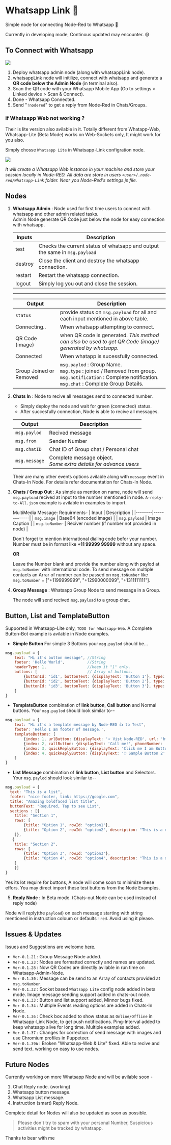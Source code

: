 # Whatsapp Link :iphone:

Simple node for connecting Node-Red to Whatsapp :iphone:

Currently in developing mode, Continous updated may encounter. :sweat_smile: 


## To Connect with Whatsapp 
![](./.github/admin_login.gif)

1. Deploy whatsapp admin node (along with whatsappLink node).
2. whatsappLink node will initilize, connect with whatsapp and generate a <b>QR code below the Admin Node </b> (in terminal also).
3. Scan the QR code with your Whatsapp Mobile App (Go to settings > Linked device > Scan & Connect).
4. Done - Whatsapp Connected.
5. Send "`!nodered`" to get a reply from Node-Red  in Chats/Groups. 

### if Whatsapp Web not working ?
Their is lite version also avilable in it. Totally different from Whatapp-Web,
Whatsapp-Lite (Beta Mode) works on Web-Sockets only, It might work for you also.

Simply chosse `Whatsapp Lite` in Whatsapp-Link configration node. 

![](./.github/WhatsaaLite.png)


 *It will create a Whatsapp Web instance in your machine and store your session locally in Node-RED. All data are store in users  `<user>/.node-red/Whatsapp-Link` folder. Near you Node-Red's settings.js file.*
 

## Nodes
1. **Whatsapp Admin** : Node used for  first time users to connect with whatsapp and other admin related tasks. </br>
Admin Node generate QR Code just below the node for easy connection with whatsapp. 

    

    | Inputs | Description           |
    |--------|--------------         |
    | test   | Checks the current status of whatsapp and output the same in `msg.payload`|
    | destroy| Close the client and destroy the whatsapp connection.|
    | restart | Restart the whatsapp connection. |
    | logout | Simply log you out and close the session. |
    ---
    
    
    | Output | Description |
    |--------| ------------|
    |`status` | provide status on `msg.payload` for all and each input mentioned in above table. |
    | Connecting..| When whatsapp attempting to connect.
    | QR Code (image) | when QR code is generated. *This method can also be used to get QR Code (image) generated by whatsapp.*
    | Connected | When whatapp is sucessfully connected.|
    | Group Joined or Removed | `msg.paylod` : Group Name. </br> `msg.type` : joined / Removed from group.</br> `msg.notification` : Complete notification. </br> `msg.chat` : Complete Group Details. 
    

2. **Chats In** : Node to recive all messages send to connected number.
    -  Simply deploy the node and wait for green (connected) status.
    -  After succesfully connection, Node is able to recive all messages.

    | Output | Description |
    |--------|-------------|
    | `msg.paylod` | Recived message |
    | `msg.from`   | Sender Number |
    | `msg.chatID` | Chat ID of Group chat / Personal chat |
    | `msg.message` | Complete message object. <br />*Some extra details for advance users* |

    Their are many other events options avilable along with `message` event in Chats-In Node. For details refer documentation for Chats-In Node. 


3. **Chats / Group Out** : As simple as mention on name, node will send `msg.payload` recived at input to the number mentioned in node.
`A-reply-to-All.json` example is avilable in examples to import.

    MultiMedia Message: Requirments-
    | Input | Description |
    |--------|-------------|
    | `msg.image` | Base64 (encoded image) |
    | `msg.payload`   | Image Caption |
    | `msg.toNumber` | Reciver number (if number not provided in node) |

    Don't forget to mention international dialing code befor your number.
    Number must be in format like <b>+11 99999 99999</b> without any space.
        <P><b>OR</b></P>
    Leave the Number blank and provide the number along with paylod at `msg.toNumber` with international code.
    To send message on multiple contacts an Arrar of number can be passed on `msg.toNumber` like `msg.toNumber` = ["+1199999999", "+12990000099", "+1311111111"].


4. **Group Message** : Whatsapp Group Node to send message in a Group.

    The node will send recived `msg.payload` to a group chat.

## Button, List and TemplateButton
Supported in Whatsapp-Lite only, `TODO for Whatsapp-Web`. 
A Complete Button-Bot example is avilable in Node examples.

* <b>Simple Button </b>For simple 3 Bottons your `msg.paylod` should be... 

```js
msg.payload = {
    text: "Hi it's button message", //String
    footer: 'Hello World',          //String
    headerType: 1,                  //keep it "1" only.
    buttons: [                      // Array of buttons.
        {buttonId: 'id1', buttonText: {displayText: 'Button 1'}, type: 1},
        {buttonId: 'id2', buttonText: {displayText: 'Button 2'}, type: 1},
        {buttonId: 'id3', buttonText: {displayText: 'Button 3'}, type: 1}
    ]
}
```
* <b>TemplateButton</b> combination of <b>link button</b>, <b>Call button</b> and Normal buttons. Your `msg.paylod` should look similar to--

```js
msg.payload = {
    text: "Hi it's a template message by Node-RED 👍 to Test",
    footer: 'Hello I am footer of message.',
    templateButtons: [
        {index: 1, urlButton: {displayText: '⭐ Vist Node-RED', url: 'https://nodered.org/'}},
        {index: 2, callButton: {displayText: 'Call me!', phoneNumber: '+1 (234) 5678-901'}},
        {index: 3, quickReplyButton: {displayText: 'Click me I am Button', id: 'I-am-button-id-without-space'}},
        {index: 4, quickReplyButton: {displayText: '🖱️ Sample Button 2', id: 'button-2-was-clicked'}}
    ]
}
```
* <b>List Message</b> combination of <b>link button</b>, <b>List button</b> and Selectors. Your `msg.paylod` should look similar to--

```js
msg.payload = {
  text: "This is a list",
  footer: "nice footer, link: https://google.com",
  title: "Amazing boldfaced list title",
  buttonText: "Required, Tap to see List",
  sections : [{
	title: "Section 1",
	rows: [
	    {title: "Option 1", rowId: "option1"},
	    {title: "Option 2", rowId: "option2", description: "This is a description"}
	]},
   {
	title: "Section 2",
	rows: [
	    {title: "Option 3", rowId: "option3"},
	    {title: "Option 4", rowId: "option4", description: "This is a description V2"}
	]
    }]
}

```
Yes its lot require for buttons, A node will come soon to minimize these effors. 
You may direct import these test buttons from the Node Examples.


5. **Reply Node** : In Beta mode. (Chats-out Node can be used instead of reply node)

Node will reply(the `payload`) on each message starting with string mentioned in instruction coloum or defaults `!red`. Avoid using it please.
    

## Issues & Updates

Issues and Suggestions are welcome [here.](https://github.com/raweee/node-red-contrib-whatsapp-link/issues)

* `Ver-0.1.21` : Group Message Node added.
* `Ver-0.1.23` : Nodes are formatted correctly and names are updated.
* `Ver-0.1.28` : Now QR Codes are directlly avilable in run time on Whatsapp-Admin-Node.
* `Ver-0.1.30` : Message can be send to an  Array of contacts provided at `msg.toNumber`.
* `Ver-0.1.32` : Socket based `Whatsapp Lite` config node added in beta mode. Image message sending support added in chats-out node. 
* `Ver-0.1.33` : Button and list support added, Minnor bugs fixed. 
* `Ver-0.1.34` : Multiple Events reading options are added in Chats-In Node. 
* `Ver-0.1.36` : Check box added to show status as `Online/Offline` in Whatsapp-Link Node, to get push notifications. Ping-Interval added to keep whatsapp alive for long time. Multiple examples added.
* `Ver-0.1.37` : Changes for correction of send message with images and use Chromium profiles in Puppeteer.
* `Ver-0.1.39A` : Broken "Whatsapp-Web & Lite" fixed. Able to recive and send text. working on easy to use nodes. 

## Future Nodes
Currently working on more Whatsapp Node and will be avilable soon -
1. Chat Reply node. (working)
2. Whatsapp button message.
3. Whatsapp List message.
2. Instruction (smart) Reply Node.

Complete detail for Nodes will also be updated as soon as possible. 

>Please don`t try to spam with your personal Number, Suspicious activities might be tracked by whatsapp. 

Thanks to bear with me 
